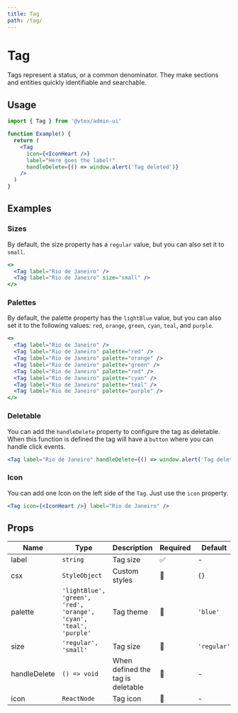 ```yaml
---
title: Tag
path: /tag/
---
```


# Tag

Tags represent a status, or a common denominator. They make sections and entities quickly identifiable and searchable.

## Usage

```jsx isStatic
import { Tag } from '@vtex/admin-ui'

function Example() {
  return (
    <Tag
      icon={<IconHeart />}
      label="Here goes the label!"
      handleDelete={() => window.alert('Tag deleted')}
    />
  )
}
```

## Examples

### Sizes

By default, the size property has a `regular` value, but you can also set it to `small`.

```jsx live
<>
  <Tag label="Rio de Janeiro" />
  <Tag label="Rio de Janeiro" size="small" />
</>
```

### Palettes

By default, the palette property has the `lightBlue` value, but you can also set it to the following values: `red`, `orange`, `green`, `cyan`, `teal`, and `purple`.

```jsx live
<>
  <Tag label="Rio de Janeiro" />
  <Tag label="Rio de Janeiro" palette="red" />
  <Tag label="Rio de Janeiro" palette="orange" />
  <Tag label="Rio de Janeiro" palette="green" />
  <Tag label="Rio de Janeiro" palette="red" />
  <Tag label="Rio de Janeiro" palette="cyan" />
  <Tag label="Rio de Janeiro" palette="teal" />
  <Tag label="Rio de Janeiro" palette="purple" />
</>
```

### Deletable

You can add the `handleDelete` property to configure the tag as deletable. When this function is defined the tag will have a `button` where you can handle click events.

```jsx live
<Tag label="Rio de Janeiro" handleDelete={() => window.alert('Tag deleted')} />
```

### Icon

You can add one Icon on the left side of the `Tag`. Just use the `icon` property.

```jsx live
<Tag icon={<IconHeart />} label="Rio de Janeiro" />
```

## Props

| Name         | Type                                                              | Description                       | Required | Default     |
| ------------ | ----------------------------------------------------------------- | --------------------------------- | -------- | ----------- |
| label        | `string`                                                          | Tag size                          | ✅       | -           |
| csx          | `StyleObject`                                                     | Custom styles                     | 🚫       | `{}`        |
| palette      | `'lightBlue', 'green', 'red', 'orange', 'cyan', 'teal', 'purple'` | Tag theme                         | 🚫       | `'blue'`    |
| size         | `'regular', 'small'`                                              | Tag size                          | 🚫       | `'regular'` |
| handleDelete | `() => void`                                                      | When defined the tag is deletable | 🚫       | -           |
| icon         | `ReactNode`                                                       | Tag icon                          | 🚫       | -           |
